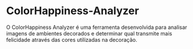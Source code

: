 # ColorHappiness-Analyzer
O ColorHappiness Analyzer é uma ferramenta desenvolvida para analisar imagens de ambientes decorados e determinar qual transmite mais felicidade através das cores utilizadas na decoração. 
